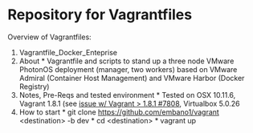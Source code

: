 # Repository for Vagrantfiles

Overview of Vagrantfiles:

1. Vagrantfile_Docker_Enteprise
  1. About
    * Vagrantfile and scripts to stand up a three node VMware PhotonOS deployment (manager, two workers) based on VMware Admiral (Container Host Management) and VMware Harbor (Docker Registry)
  2. Notes, Pre-Reqs and tested environment
    * Tested on OSX 10.11.6, Vagrant 1.8.1 (see [issue w/ Vagrant > 1.8.1 #7808](https://github.com/mitchellh/vagrant/issues/7808), Virtualbox 5.0.26
  3. How to start
    * git clone https://github.com/embano1/vagrant \<destination\> -b dev
    * cd \<destination\>
    * vagrant up
